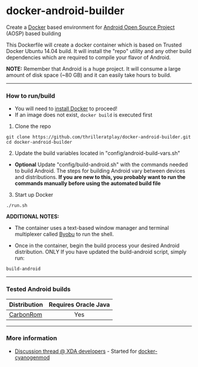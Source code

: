 docker-android-builder
==================

Create a [Docker](https://www.docker.io) based environment for [Android Open Source Project](https://source.android.com/index.html) (AOSP) based building

This Dockerfile will create a docker container which is based on Trusted Docker Ubuntu 14.04 build.
It will install the "repo" utility and any other build dependencies which are required to compile your flavor of Android.

**NOTE:** Remember that Android is a huge project. It will consume a large amount of disk space (~80 GB) and it can easily take hours to build.

---

### How to run/build 

* You will need to [install Docker](https://www.docker.io/gettingstarted) to proceed!
* If an image does not exist, ```docker build``` is executed first

1. Clone the repo
```
git clone https://github.com/thrilleratplay/docker-android-builder.git
cd docker-android-builder
```

2. Update the build variables located in "config/android-build-vars.sh"
  * **Optional** Update "config/build-android.sh" with the commands needed to build Android.  The steps for building Android vary between devices and distributions.  **If you are new to this, you probably want to run the commands manually before using the automated build file**

3. Start up Docker
```
./run.sh
```

**ADDITIONAL NOTES:**  
* The container uses a text-based window manager and terminal multiplexer called [Byobu](http://byobu.co/) to run the shell.

* Once in the container, begin the build process your desired Android distribution.  ONLY If you have updated the build-android script, simply run:
```
build-android
```
---

### Tested Android builds  

| Distribution | Requires Oracle Java |  
| - |:-:|   
| [CarbonRom](https://carbonrom.org) | Yes |  

---

### More information

* [Discussion thread @ XDA developers](http://forum.xda-developers.com/showthread.php?t=2650345) - Started for [docker-cyanogenmod](https://github.com/stucki/docker-cyanogenmod)

